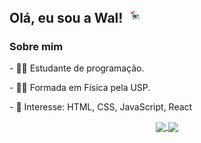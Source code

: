 ## Olá, eu sou a Wal! <img src="moca-trabalhando.gif" width="30px"></h2>


### Sobre mim
<div style="display: inline_block"  >
<p> - 👨‍💻 Estudante de programação. </p>
<p> - 👨‍🎓 Formada em Física pela USP. </p>
<p> - 🎯 Interesse: HTML, CSS, JavaScript, React </p>  
</div>
<p align="center">
  <a href="https://github.com/anuraghazra/github-readme-stats">
    <img
      align="center"
      src="https://github-readme-stats.vercel.app/api/top-langs/?username=WalquiriaGodoy&layout=compact&langs_count=7&theme=dracula"
    />
  </a>
  <a href="https://github.com/anuraghazra/github-readme-stats">
    <img
      align="center"
      height="165"
      src="https://github-readme-stats.vercel.app/api?username=WalquiriaGodoy&show_icons=true&theme=dracula&include_all_commits=true&count_private=true"
    />
  </a>
</p>

